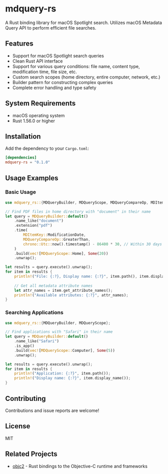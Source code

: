 # mdquery-rs

A Rust binding library for macOS Spotlight search. Utilizes macOS Metadata Query API to perform efficient file searches.

## Features

- Support for macOS Spotlight search queries
- Clean Rust API interface
- Support for various query conditions: file name, content type, modification time, file size, etc.
- Custom search scopes (home directory, entire computer, network, etc.)
- Builder pattern for constructing complex queries
- Complete error handling and type safety

## System Requirements

- macOS operating system
- Rust 1.56.0 or higher

## Installation

Add the dependency to your `Cargo.toml`:

```toml
[dependencies]
mdquery-rs = "0.1.0"
```

## Usage Examples

### Basic Usage

```rust
use mdquery_rs::{MDQueryBuilder, MDQueryScope, MDQueryCompareOp, MDItemKey};

// Find PDF files in home directory with "document" in their name
let query = MDQueryBuilder::default()
    .name_like("document")
    .extension("pdf")
    .time(
        MDItemKey::ModificationDate,
        MDQueryCompareOp::GreaterThan,
        chrono::Utc::now().timestamp() - 86400 * 30, // Within 30 days
    )
    .build(vec![MDQueryScope::Home], Some(20))
    .unwrap();

let results = query.execute().unwrap();
for item in results {
    println!("File: {:?}, Display name: {:?}", item.path(), item.display_name());
    
    // Get all metadata attribute names
    let attr_names = item.get_attribute_names();
    println!("Available attributes: {:?}", attr_names);
}
```

### Searching Applications

```rust
use mdquery_rs::{MDQueryBuilder, MDQueryScope};

// Find applications with "Safari" in their name
let query = MDQueryBuilder::default()
    .name_like("Safari")
    .is_app()
    .build(vec![MDQueryScope::Computer], Some(5))
    .unwrap();

let results = query.execute().unwrap();
for item in results {
    println!("Application: {:?}", item.path());
    println!("Display name: {:?}", item.display_name());
}
```

## Contributing

Contributions and issue reports are welcome!

## License

MIT

## Related Projects

- [objc2](https://github.com/madsmtm/objc2) - Rust bindings to the Objective-C runtime and frameworks

